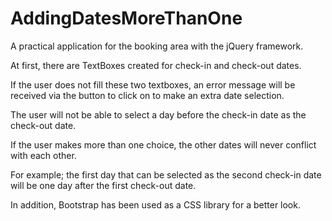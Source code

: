 # AddingDatesMoreThanOne

A practical application for the booking area with the jQuery framework.

At first, there are TextBoxes created for check-in and check-out dates.

If the user does not fill these two textboxes, an error message will be received via the button to click on to make an extra date selection.

The user will not be able to select a day before the check-in date as the check-out date.

If the user makes more than one choice, the other dates will never conflict with each other.

For example; the first day that can be selected as the second check-in date will be one day after the first check-out date.

In addition, Bootstrap has been used as a CSS library for a better look.
